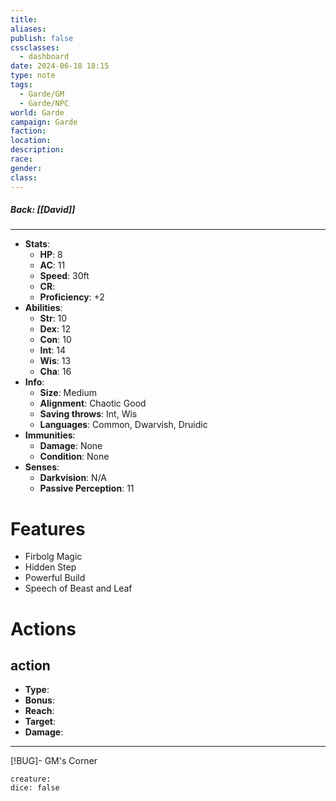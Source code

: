 ```yaml
---
title: 
aliases: 
publish: false
cssclasses:
  - dashboard
date: 2024-06-18 18:15
type: note
tags:
  - Garde/GM
  - Garde/NPC
world: Garde
campaign: Garde
faction: 
location: 
description: 
race: 
gender: 
class:
---
```

##### Back: [[David]]

---

- **Stats**:
	- **HP**: 8
	- **AC**: 11
	- **Speed**: 30ft
	- **CR**: 
	- **Proficiency**: +2
- **Abilities**:
	- **Str**: 10
	- **Dex**: 12
	- **Con**: 10
	- **Int**: 14
	- **Wis**: 13
	- **Cha**: 16
- **Info**:
	- **Size**: Medium
	- **Alignment**: Chaotic Good
	- **Saving throws**: Int, Wis
	- **Languages**: Common, Dwarvish, Druidic
- **Immunities**:
	- **Damage**: None
	- **Condition**: None
- **Senses**:
	- **Darkvision**: N/A
	- **Passive Perception**: 11

# Features
- Firbolg Magic
- Hidden Step
- Powerful Build
- Speech of Beast and Leaf


# Actions
## action
- **Type**: 
- **Bonus**: 
- **Reach**: 
- **Target**: 
- **Damage**: 

---



[!BUG]- GM's Corner
```statblock
creature: 
dice: false
```



